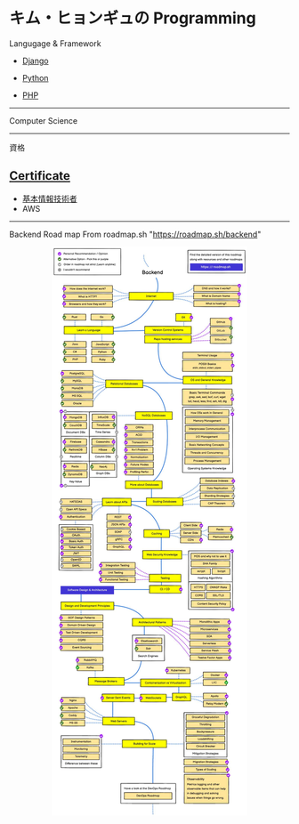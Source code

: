 # キム・ヒョンギュの Programming

Langugage & Framework

- [Django](Django/Django_index.md)

- [Python](Python/Python_index.md)

- [PHP](PHP/PHP_index.md)

---

Computer Science

---

資格

## [Certificate](Certificate/Certificate_index.md)

- [基本情報技術者](/Programming/CS_hk/Certificate/%E5%9F%BA%E6%9C%AC%E6%83%85%E5%A0%B1%E6%8A%80%E8%A1%93%E8%80%85%E8%A9%A6%E9%A8%93/Basic_info_test_index.md)
- AWS

---

Backend Road map From roadmap.sh "https://roadmap.sh/backend"

<p align="center">
  <img src="page_1_backend.jpg">
</p>
